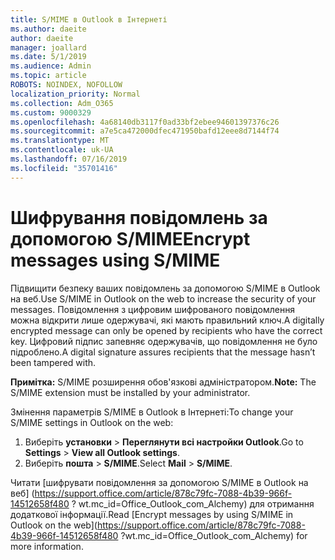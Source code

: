 ```yaml
---
title: S/MIME в Outlook в Інтернеті
ms.author: daeite
author: daeite
manager: joallard
ms.date: 5/1/2019
ms.audience: Admin
ms.topic: article
ROBOTS: NOINDEX, NOFOLLOW
localization_priority: Normal
ms.collection: Adm_O365
ms.custom: 9000329
ms.openlocfilehash: 4a68140db3117f0ad33bf2ebee94601397376c26
ms.sourcegitcommit: a7e5ca472000dfec471950bafd12eee8d7144f74
ms.translationtype: MT
ms.contentlocale: uk-UA
ms.lasthandoff: 07/16/2019
ms.locfileid: "35701416"
---
```

# <a name="encrypt-messages-using-smime"></a><span data-ttu-id="e4517-102">Шифрування повідомлень за допомогою S/MIME</span><span class="sxs-lookup"><span data-stu-id="e4517-102">Encrypt messages using S/MIME</span></span>

<span data-ttu-id="e4517-103">Підвищити безпеку ваших повідомлень за допомогою S/MIME в Outlook на веб.</span><span class="sxs-lookup"><span data-stu-id="e4517-103">Use S/MIME in Outlook on the web to increase the security of your messages.</span></span> <span data-ttu-id="e4517-104">Повідомлення з цифровим шифрованого повідомлення можна відкрити лише одержувачі, які мають правильний ключ.</span><span class="sxs-lookup"><span data-stu-id="e4517-104">A digitally encrypted message can only be opened by recipients who have the correct key.</span></span> <span data-ttu-id="e4517-105">Цифровий підпис запевняє одержувачів, що повідомлення не було підроблено.</span><span class="sxs-lookup"><span data-stu-id="e4517-105">A digital signature assures recipients that the message hasn’t been tampered with.</span></span>

<span data-ttu-id="e4517-106">**Примітка:** S/MIME розширення обов'язкові адміністратором.</span><span class="sxs-lookup"><span data-stu-id="e4517-106">**Note:** The S/MIME extension must be installed by your administrator.</span></span>

<span data-ttu-id="e4517-107">Змінення параметрів S/MIME в Outlook в Інтернеті:</span><span class="sxs-lookup"><span data-stu-id="e4517-107">To change your S/MIME settings in Outlook on the web:</span></span>

1. <span data-ttu-id="e4517-108">Виберіть **установки** > **Переглянути всі настройки Outlook**.</span><span class="sxs-lookup"><span data-stu-id="e4517-108">Go to **Settings** > **View all Outlook settings**.</span></span>
2. <span data-ttu-id="e4517-109">Виберіть **пошта** > **S/MIME**.</span><span class="sxs-lookup"><span data-stu-id="e4517-109">Select **Mail** > **S/MIME**.</span></span>

<span data-ttu-id="e4517-110">Читати [шифрувати повідомлення за допомогою S/MIME в Outlook на веб] (https://support.office.com/article/878c79fc-7088-4b39-966f-14512658f480 ? wt.mc_id=Office_Outlook_com_Alchemy) для отримання додаткової інформації.</span><span class="sxs-lookup"><span data-stu-id="e4517-110">Read [Encrypt messages by using S/MIME in Outlook on the web](https://support.office.com/article/878c79fc-7088-4b39-966f-14512658f480 ?wt.mc_id=Office_Outlook_com_Alchemy) for more information.</span></span>